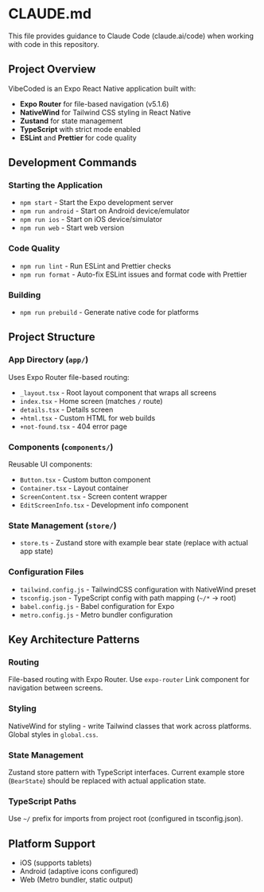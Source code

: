# CLAUDE.md

This file provides guidance to Claude Code (claude.ai/code) when working with code in this repository.

## Project Overview

VibeCoded is an Expo React Native application built with:
- **Expo Router** for file-based navigation (v5.1.6)
- **NativeWind** for Tailwind CSS styling in React Native
- **Zustand** for state management
- **TypeScript** with strict mode enabled
- **ESLint** and **Prettier** for code quality

## Development Commands

### Starting the Application
- `npm start` - Start the Expo development server
- `npm run android` - Start on Android device/emulator
- `npm run ios` - Start on iOS device/simulator
- `npm run web` - Start web version

### Code Quality
- `npm run lint` - Run ESLint and Prettier checks
- `npm run format` - Auto-fix ESLint issues and format code with Prettier

### Building
- `npm run prebuild` - Generate native code for platforms

## Project Structure

### App Directory (`app/`)
Uses Expo Router file-based routing:
- `_layout.tsx` - Root layout component that wraps all screens
- `index.tsx` - Home screen (matches `/` route)
- `details.tsx` - Details screen
- `+html.tsx` - Custom HTML for web builds
- `+not-found.tsx` - 404 error page

### Components (`components/`)
Reusable UI components:
- `Button.tsx` - Custom button component
- `Container.tsx` - Layout container
- `ScreenContent.tsx` - Screen content wrapper
- `EditScreenInfo.tsx` - Development info component

### State Management (`store/`)
- `store.ts` - Zustand store with example bear state (replace with actual app state)

### Configuration Files
- `tailwind.config.js` - TailwindCSS configuration with NativeWind preset
- `tsconfig.json` - TypeScript config with path mapping (`~/*` → root)
- `babel.config.js` - Babel configuration for Expo
- `metro.config.js` - Metro bundler configuration

## Key Architecture Patterns

### Routing
File-based routing with Expo Router. Use `expo-router` Link component for navigation between screens.

### Styling
NativeWind for styling - write Tailwind classes that work across platforms. Global styles in `global.css`.

### State Management
Zustand store pattern with TypeScript interfaces. Current example store (`BearState`) should be replaced with actual application state.

### TypeScript Paths
Use `~/` prefix for imports from project root (configured in tsconfig.json).

## Platform Support
- iOS (supports tablets)
- Android (adaptive icons configured)
- Web (Metro bundler, static output)
